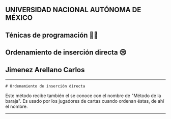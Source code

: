 ## UNIVERSIDAD NACIONAL AUTÓNOMA DE MÉXICO
   ## Ténicas de programación 🤷‍♂️
 ## Ordenamiento de inserción directa 😢
   ## Jimenez Arellano Carlos

---
    # Ordenamiento de inserción directa
    
Este método recibe también el se conoce con el nombre de "Método de la baraja". 
Es usado por los jugadores de cartas cuando ordenan éstas, de ahí el nombre. 



---
